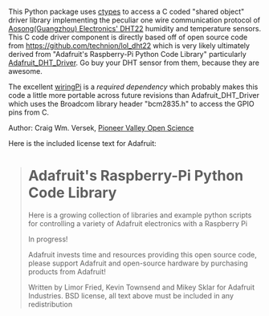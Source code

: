 This Python package uses [ctypes](http://docs.python.org/2/library/ctypes.html) 
to access a C coded "shared object" driver library implementing the 
peculiar one wire communication protocol of [Aosong(Guangzhou) Electronics' 
DHT22](http://www.adafruit.com/products/385) humidity and temperature sensors.
This C code driver component is directly based off of open source code from 
https://github.com/technion/lol_dht22 which is very likely ultimately derived
from "Adafruit's Raspberry-Pi Python Code Library" particularly 
[Adafruit_DHT_Driver](https://github.com/adafruit/Adafruit-Raspberry-Pi-Python-Code/tree/master/Adafruit_DHT_Driver).
Go buy your DHT sensor from them, because they are awesome.

The excellent [wiringPi](https://projects.drogon.net/raspberry-pi/wiringpi)
is a *required dependency* which probably makes this code a little more 
portable across future revisions than Adafruit_DHT_Driver which uses 
the Broadcom library header "bcm2835.h" to access the GPIO pins from C.

Author: Craig Wm. Versek, [Pioneer Valley Open Science](http://pvos.cc)

Here is the included license text for Adafruit:
>Adafruit's Raspberry-Pi Python Code Library
> ===
>  Here is a growing collection of libraries and example python scripts
>  for controlling a variety of Adafruit electronics with a Raspberry Pi
>  
>  In progress!
>
>  Adafruit invests time and resources providing this open source code,
>  please support Adafruit and open-source hardware by purchasing
>  products from Adafruit!
>
>  Written by Limor Fried, Kevin Townsend and Mikey Sklar for Adafruit Industries.
>  BSD license, all text above must be included in any redistribution
